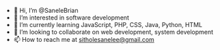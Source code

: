 - 👋 Hi, I’m @SaneleBrian
- 👀 I’m interested in software development
- 🌱 I’m currently learning JavaScript, PHP, CSS, Java, Python, HTML
- 💞️ I’m looking to collaborate on web development, system development
- 📫 How to reach me at sitholesanelee@gmail.com

<!---
SaneleBrian/SaneleBrian is a ✨ special ✨ repository because its `README.md` (this file) appears on your GitHub profile.
You can click the Preview link to take a look at your changes.
--->
